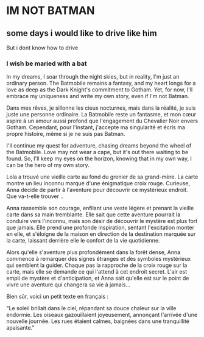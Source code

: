 # IM NOT BATMAN

## some days i would like to drive like him

But i dont know how to drive

### I wish be maried with a bat

In my dreams, I soar through the night skies, but in reality, I'm just an ordinary person. The Batmobile remains a fantasy, and my heart longs for a love as deep as the Dark Knight's commitment to Gotham. Yet, for now, I'll embrace my uniqueness and write my own story, even if I'm not Batman.

Dans mes rêves, je sillonne les cieux nocturnes, mais dans la réalité, je suis juste une personne ordinaire. La Batmobile reste un fantasme, et mon cœur aspire à un amour aussi profond que l'engagement du Chevalier Noir envers Gotham. Cependant, pour l'instant, j'accepte ma singularité et écris ma propre histoire, même si je ne suis pas Batman.

I'll continue my quest for adventure, chasing dreams beyond the wheel of the Batmobile. Love may not wear a cape, but it's out there waiting to be found. So, I'll keep my eyes on the horizon, knowing that in my own way, I can be the hero of my own story.

Lola a trouvé une vieille carte au fond du grenier de sa grand-mère. La carte montre un lieu inconnu marqué d'une énigmatique croix rouge. Curieuse, Anna décide de partir à l'aventure pour découvrir ce mystérieux endroit. Que va-t-elle trouver ..

Anna rassemble son courage, enfilant une veste légère et prenant la vieille carte dans sa main tremblante. Elle sait que cette aventure pourrait la conduire vers l'inconnu, mais son désir de découvrir le mystère est plus fort que jamais. Elle prend une profonde inspiration, sentant l'excitation monter en elle, et s'éloigne de la maison en direction de la destination marquée sur la carte, laissant derrière elle le confort de la vie quotidienne.

Alors qu'elle s'aventure plus profondément dans la forêt dense, Anna commence à remarquer des signes étranges et des symboles mystérieux qui semblent la guider. Chaque pas la rapproche de la croix rouge sur la carte, mais elle se demande ce qui l'attend à cet endroit secret. L'air est empli de mystère et d'anticipation, et Anna sait qu'elle est sur le point de vivre une aventure qui changera sa vie à jamais...

Bien sûr, voici un petit texte en français :

"Le soleil brillait dans le ciel, répandant sa douce chaleur sur la ville endormie. Les oiseaux gazouillaient joyeusement, annonçant l'arrivée d'une nouvelle journée. Les rues étaient calmes, baignées dans une tranquillité apaisante."




